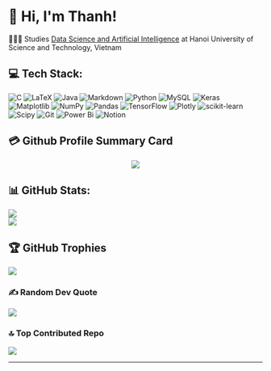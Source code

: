 # 👋 Hi, I'm Thanh!
👩🏻‍🎓 Studies [Data Science and Artificial Intelligence](https://ts.hust.edu.vn/en/program/data-science-and-artificial-intelligence-advanced-program) at Hanoi University of Science and Technology, Vietnam<br/>

## 💻 Tech Stack:
![C](https://img.shields.io/badge/c-%2300599C.svg?style=for-the-badge&logo=c&logoColor=white) ![LaTeX](https://img.shields.io/badge/latex-%23008080.svg?style=for-the-badge&logo=latex&logoColor=white) ![Java](https://img.shields.io/badge/java-%23ED8B00.svg?style=for-the-badge&logo=openjdk&logoColor=white) ![Markdown](https://img.shields.io/badge/markdown-%23000000.svg?style=for-the-badge&logo=markdown&logoColor=white) ![Python](https://img.shields.io/badge/python-3670A0?style=for-the-badge&logo=python&logoColor=ffdd54) ![MySQL](https://img.shields.io/badge/mysql-4479A1.svg?style=for-the-badge&logo=mysql&logoColor=white) ![Keras](https://img.shields.io/badge/Keras-%23D00000.svg?style=for-the-badge&logo=Keras&logoColor=white) ![Matplotlib](https://img.shields.io/badge/Matplotlib-%23ffffff.svg?style=for-the-badge&logo=Matplotlib&logoColor=black) ![NumPy](https://img.shields.io/badge/numpy-%23013243.svg?style=for-the-badge&logo=numpy&logoColor=white) ![Pandas](https://img.shields.io/badge/pandas-%23150458.svg?style=for-the-badge&logo=pandas&logoColor=white) ![TensorFlow](https://img.shields.io/badge/TensorFlow-%23FF6F00.svg?style=for-the-badge&logo=TensorFlow&logoColor=white) ![Plotly](https://img.shields.io/badge/Plotly-%233F4F75.svg?style=for-the-badge&logo=plotly&logoColor=white) ![scikit-learn](https://img.shields.io/badge/scikit--learn-%23F7931E.svg?style=for-the-badge&logo=scikit-learn&logoColor=white) ![Scipy](https://img.shields.io/badge/SciPy-%230C55A5.svg?style=for-the-badge&logo=scipy&logoColor=%white) ![Git](https://img.shields.io/badge/git-%23F05033.svg?style=for-the-badge&logo=git&logoColor=white) ![Power Bi](https://img.shields.io/badge/power_bi-F2C811?style=for-the-badge&logo=powerbi&logoColor=black) ![Notion](https://img.shields.io/badge/Notion-%23000000.svg?style=for-the-badge&logo=notion&logoColor=white)

## 💳 Github Profile Summary Card
<p align="center">
  <img src="https://github-profile-summary-cards.vercel.app/api/cards/profile-details?username=fisherman611&theme=vue"/>
</p>

## 📊 GitHub Stats:
  ![](https://github-readme-stats.vercel.app/api?username=fisherman611&theme=vue&hide_border=false&include_all_commits=true&count_private=true)<br/>
  ![](https://github-readme-streak-stats.herokuapp.com/?user=fisherman611&theme=vue&hide_border=false&include_all_commits=true&count_private=true)<br/>
<!--   <img width="48%" src="https://github-readme-stats.vercel.app/api?username=fisherman611&show_icons=true&theme=radical" />
	<img width="48%" src="https://github-readme-streak-stats.herokuapp.com/?user=fisherman611&theme=radical" /> -->
<!--![](https://github-readme-stats.vercel.app/api/top-langs/?username=fisherman611&theme=dark&hide_border=false&include_all_commits=false&count_private=false&layout=compact) -->

 ## 🏆 GitHub Trophies
![](https://github-profile-trophy.vercel.app/?username=fisherman611&theme=vue&no-frame=false&no-bg=true&margin-w=4)

### ✍️ Random Dev Quote
![](https://quotes-github-readme.vercel.app/api?type=horizontal&theme=vue)

### 🔝 Top Contributed Repo
![](https://github-contributor-stats.vercel.app/api?username=fisherman611&limit=5&theme=vue&combine_all_yearly_contributions=true)

---
<!-- [![](https://visitcount.itsvg.in/api?id=fisherman611&icon=0&color=0)](https://visitcount.itsvg.in) -->
